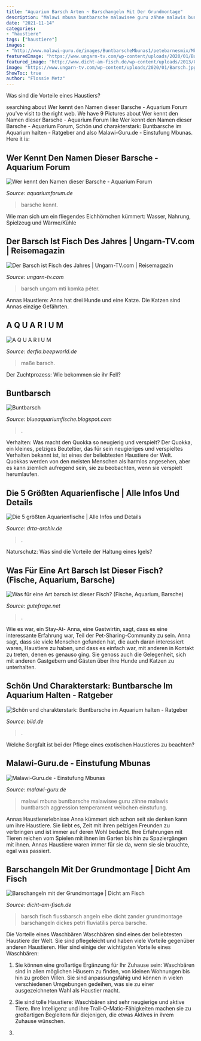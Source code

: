 ```yaml
---
title: "Aquarium Barsch Arten ~ Barschangeln Mit Der Grundmontage"
description: "Malawi mbuna buntbarsche malawisee guru zähne malawis buntbarsch aggression temperament weibchen einstufung"
date: "2021-11-14"
categories:
- "haustiere"
tags: ["haustiere"]
images:
- "http://www.malawi-guru.de/images/BuntbarscheMbunas1/petebarnesmix/Mbuna-Pic.jpg"
featuredImage: "https://www.ungarn-tv.com/wp-content/uploads/2020/01/Barsch.jpg"
featured_image: "http://www.dicht-am-fisch.de/wp-content/uploads/2013/06/Barsch-Elbe-Hamburg.jpg"
image: "https://www.ungarn-tv.com/wp-content/uploads/2020/01/Barsch.jpg"
ShowToc: true
author: "Flossie Metz"
---
```



Was sind die Vorteile eines Haustiers?

	

		
searching about Wer kennt den Namen dieser Barsche - Aquarium Forum you've visit to the right web. We have 9 Pictures about Wer kennt den Namen dieser Barsche - Aquarium Forum like Wer kennt den Namen dieser Barsche - Aquarium Forum, Schön und charakterstark: Buntbarsche im Aquarium halten - Ratgeber and also Malawi-Guru.de - Einstufung Mbunas. Here it is:
		
    
## Wer Kennt Den Namen Dieser Barsche - Aquarium Forum

<img loading=lazy src="https://www.aquariumforum.de/gallery/files/2/3/9/6/6/139-med.jpg" onerror="this.onerror=null;this.src='https://tse2.mm.bing.net/th?id=OIP.X97VErLWhtbofH9fXXvcxAHaFj&amp;pid=15.1';" alt="Wer kennt den Namen dieser Barsche - Aquarium Forum">

_Source: aquariumforum.de_

>barsche kennt. 

	

Wie man sich um ein fliegendes Eichhörnchen kümmert: Wasser, Nahrung, Spielzeug und Wärme/Kühle

    
## Der Barsch Ist Fisch Des Jahres | Ungarn-TV.com | Reisemagazin

<img loading=lazy src="https://www.ungarn-tv.com/wp-content/uploads/2020/01/Barsch.jpg" onerror="this.onerror=null;this.src='https://tse2.mm.bing.net/th?id=OIP.oxo_hLFO04q92KcjhWbBsQHaE9&amp;pid=15.1';" alt="Der Barsch ist Fisch des Jahres | Ungarn-TV.com | Reisemagazin">

_Source: ungarn-tv.com_

>barsch ungarn mti komka péter. 

	

Annas Haustiere: Anna hat drei Hunde und eine Katze. Die Katzen sind Annas einzige Gefährten.

    
## A Q U A R I U M

<img loading=lazy src="http://www.beepworld.de/memberdateien/members15/derfla/aquarium_barsch.jpg" onerror="this.onerror=null;this.src='https://tse3.mm.bing.net/th?id=OIP.6DDVaRmJ3H2rr-LtsTiIIQHaFj&amp;pid=15.1';" alt="A Q U A R I U M">

_Source: derfla.beepworld.de_

>maße barsch. 

	

Der Zuchtprozess: Wie bekommen sie ihr Fell?

    
## Buntbarsch

<img loading=lazy src="https://www.aquatop-aachen.de/files?id=889&amp;width=555&amp;height=375&amp;stretchmode=ProportionalSmallest" onerror="this.onerror=null;this.src='https://tse1.mm.bing.net/th?id=OIP.7tCr5DwwiWK6VlDHUQ9r2wHaFA&amp;pid=15.1';" alt="Buntbarsch">

_Source: blueaquariumfische.blogspot.com_

>. 

	

Verhalten: Was macht den Quokka so neugierig und verspielt?
Der Quokka, ein kleines, pelziges Beuteltier, das für sein neugieriges und verspieltes Verhalten bekannt ist, ist eines der beliebtesten Haustiere der Welt. Quokkas werden von den meisten Menschen als harmlos angesehen, aber es kann ziemlich aufregend sein, sie zu beobachten, wenn sie verspielt herumlaufen.

    
## Die 5 Größten Aquarienfische | Alle Infos Und Details

<img loading=lazy src="https://www.drta-archiv.de/wp-content/uploads/2019/04/Juwelenbuntbarsch_Ventus55-CC-By-SA-3-0.jpg" onerror="this.onerror=null;this.src='https://tse4.mm.bing.net/th?id=OIP.4ffX6W_bHvFqFENlkGnt_AHaFk&amp;pid=15.1';" alt="Die 5 größten Aquarienfische | Alle Infos und Details">

_Source: drta-archiv.de_

>. 

	

Naturschutz: Was sind die Vorteile der Haltung eines Igels?

    
## Was Für Eine Art Barsch Ist Dieser Fisch? (Fische, Aquarium, Barsche)

<img loading=lazy src="https://images.gutefrage.net/media/fragen/bilder/was-fuer-eine-art-barsch-ist-dieser-fisch/0_original.jpg?v=1458636659000" onerror="this.onerror=null;this.src='https://tse2.mm.bing.net/th?id=OIP.SZfecQKFe7wgqDvF6lbzUQHaHa&amp;pid=15.1';" alt="Was für eine Art barsch ist dieser Fisch? (Fische, Aquarium, Barsche)">

_Source: gutefrage.net_

>. 

	

Wie es war, ein Stay-At-
Anna, eine Gastwirtin, sagt, dass es eine interessante Erfahrung war, Teil der Pet-Sharing-Community zu sein. Anna sagt, dass sie viele Menschen gefunden hat, die auch daran interessiert waren, Haustiere zu haben, und dass es einfach war, mit anderen in Kontakt zu treten, denen es genauso ging. Sie genoss auch die Gelegenheit, sich mit anderen Gastgebern und Gästen über ihre Hunde und Katzen zu unterhalten.

    
## Schön Und Charakterstark: Buntbarsche Im Aquarium Halten - Ratgeber

<img loading=lazy src="https://bilder.bild.de/fotos/gelb-goldener-diskusfisch-47835142/Bild/1.bild.jpg" onerror="this.onerror=null;this.src='https://tse3.mm.bing.net/th?id=OIP.0Ae0XByEsXr0FiSUpPUoHAHaEK&amp;pid=15.1';" alt="Schön und charakterstark: Buntbarsche im Aquarium halten - Ratgeber">

_Source: bild.de_

>. 

	

Welche Sorgfalt ist bei der Pflege eines exotischen Haustieres zu beachten?

    
## Malawi-Guru.de - Einstufung Mbunas

<img loading=lazy src="http://www.malawi-guru.de/images/BuntbarscheMbunas1/petebarnesmix/Mbuna-Pic.jpg" onerror="this.onerror=null;this.src='https://tse1.mm.bing.net/th?id=OIP.8aodgx1_oc_2OgTy6RozQwHaGO&amp;pid=15.1';" alt="Malawi-Guru.de - Einstufung Mbunas">

_Source: malawi-guru.de_

>malawi mbuna buntbarsche malawisee guru zähne malawis buntbarsch aggression temperament weibchen einstufung. 

	

Annas Haustiererlebnisse
Anna kümmert sich schon seit sie denken kann um ihre Haustiere. Sie liebt es, Zeit mit ihren pelzigen Freunden zu verbringen und ist immer auf deren Wohl bedacht. Ihre Erfahrungen mit Tieren reichen vom Spielen mit ihnen im Garten bis hin zu Spaziergängen mit ihnen. Annas Haustiere waren immer für sie da, wenn sie sie brauchte, egal was passiert.

    
## Barschangeln Mit Der Grundmontage | Dicht Am Fisch

<img loading=lazy src="http://www.dicht-am-fisch.de/wp-content/uploads/2013/06/Barsch-Elbe-Hamburg.jpg" onerror="this.onerror=null;this.src='https://tse3.mm.bing.net/th?id=OIP.I3pqp0Dp5ZUPs1PwuEKcFwHaFA&amp;pid=15.1';" alt="Barschangeln mit der Grundmontage | Dicht am Fisch">

_Source: dicht-am-fisch.de_

>barsch fisch flussbarsch angeln elbe dicht zander grundmontage barschangeln dickes petri fluviatilis perca barsche. 

	

Die Vorteile eines Waschbären
Waschbären sind eines der beliebtesten Haustiere der Welt. Sie sind pflegeleicht und haben viele Vorteile gegenüber anderen Haustieren. Hier sind einige der wichtigsten Vorteile eines Waschbären:
1. Sie können eine großartige Ergänzung für Ihr Zuhause sein: Waschbären sind in allen möglichen Häusern zu finden, von kleinen Wohnungen bis hin zu großen Villen. Sie sind anpassungsfähig und können in vielen verschiedenen Umgebungen gedeihen, was sie zu einer ausgezeichneten Wahl als Haustier macht.

2. Sie sind tolle Haustiere: Waschbären sind sehr neugierige und aktive Tiere. Ihre Intelligenz und ihre Trail-O-Matic-Fähigkeiten machen sie zu großartigen Begleitern für diejenigen, die etwas Aktives in ihrem Zuhause wünschen.

3.

